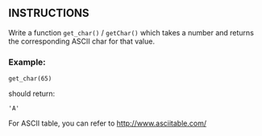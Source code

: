 ## INSTRUCTIONS

Write a function `get_char()` / `getChar()` which takes a number and returns the corresponding ASCII char for that value.

### Example:
```
get_char(65)
```
should return:

```
'A'
```
For ASCII table, you can refer to http://www.asciitable.com/